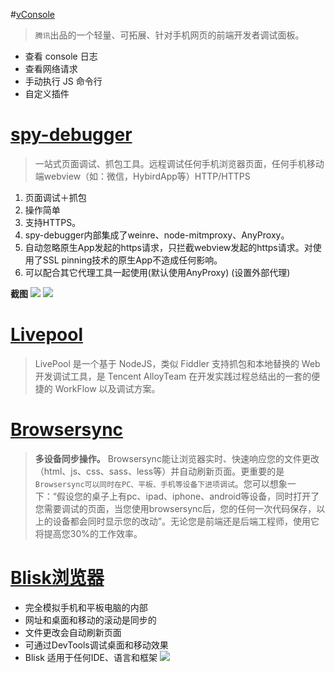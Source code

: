 #[vConsole](https://github.com/WechatFE/vConsole/blob/dev/README_CN.md)
> `腾讯`出品的一个轻量、可拓展、针对手机网页的前端开发者调试面板。

- 查看 console 日志
- 查看网络请求
- 手动执行 JS 命令行
- 自定义插件

# [spy-debugger](https://github.com/wuchangming/spy-debugger)
> 一站式页面调试、抓包工具。远程调试任何手机浏览器页面，任何手机移动端webview（如：微信，HybirdApp等）HTTP/HTTPS

1. 页面调试＋抓包
2. 操作简单
3. 支持HTTPS。
4. spy-debugger内部集成了weinre、node-mitmproxy、AnyProxy。
5. 自动忽略原生App发起的https请求，只拦截webview发起的https请求。对使用了SSL pinning技术的原生App不造成任何影响。
6. 可以配合其它代理工具一起使用(默认使用AnyProxy) (设置外部代理)

**截图**
![](https://github.com/wuchangming/spy-debugger/raw/master/demo/img/demo.png)
![](https://github.com/wuchangming/spy-debugger/raw/master/demo/img/AnyProxy.jpg)

# [Livepool](http://rehorn.github.io/livepool/)
> LivePool 是一个基于 NodeJS，类似 Fiddler 支持抓包和本地替换的 Web 开发调试工具，是 Tencent AlloyTeam 在开发实践过程总结出的一套的便捷的 WorkFlow 以及调试方案。

# [Browsersync](http://www.browsersync.cn/)
> **多设备同步操作。**
> Browsersync能让浏览器实时、快速响应您的文件更改（html、js、css、sass、less等）并自动刷新页面。更重要的是 `Browsersync可以同时在PC、平板、手机等设备下进项调试`。您可以想象一下：“假设您的桌子上有pc、ipad、iphone、android等设备，同时打开了您需要调试的页面，当您使用browsersync后，您的任何一次代码保存，以上的设备都会同时显示您的改动”。无论您是前端还是后端工程师，使用它将提高您30%的工作效率。

# [Blisk浏览器](https://blisk.io/)
- 完全模拟手机和平板电脑的内部
- 网址和桌面和移动的滚动是同步的
- 文件更改会自动刷新页面
- 可通过DevTools调试桌面和移动效果
- Blisk 适用于任何IDE、语言和框架
![](https://img.cmhello.com/2016/06/blisk.jpg)